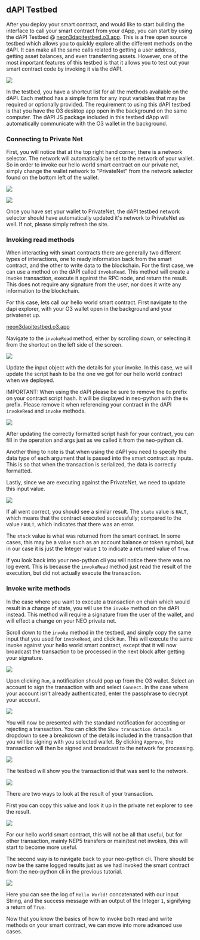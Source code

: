 ## dAPI Testbed

After you deploy your smart contract, and would like to start building the interface to call your smart contract from your dApp, you can start by using the dAPI Testbed @ [neon3dapitestbed.o3.app](https://neon3dapitestbed.o3.app/). This is a free open source testbed which allows you to quickly explore all the different methods on the dAPI. It can make all the same calls related to getting a user address, getting asset balances, and even transferring assets. However, one of the most important features of this testbed is that it allows you to test out your smart contract code by invoking it via the dAPI.

![](/images/tutorials/testbed/testbedOverview.png)

In the testbed, you have a shortcut list for all the methods available on the dAPI. Each method has a simple form for any input variables that may be required or optionally provided. The requirement to using this dAPI testbed is that you have the O3 desktop app open in the background on the same computer. The dAPI JS package included in this testbed dApp will automatically communicate with the O3 wallet in the background.

### Connecting to Private Net

First, you will notice that at the top right hand corner, there is a network selector. The network will automatically be set to the network of your wallet. So in order to invoke our hello world smart contract on our private net, simply change the wallet network to "PrivateNet" from the network selector found on the bottom left of the wallet.

![](/images/tutorials/testbed/menuBarNetworkButton.png)

![](/images/tutorials/testbed/networkSelector.png)

Once you have set your wallet to PrivateNet, the dAPI testbed network selector should have automatically updated it's network to PrivateNet as well. If not, please simply refresh the site.

### Invoking read methods

When interacting with smart contracts there are generally two different types of interactions, one to ready information back from the smart contract, and the other to write data to the blockchain. For the first case, we can use a method on the dAPI called `invokeRead`. This method will create a invoke transaction, execute it against the RPC node, and return the result. This does not require any signature from the user, nor does it write any information to the blockchain.

For this case, lets call our hello world smart contract. First navigate to the dapi explorer, with your O3 wallet open in the background and your privatenet up.

[neon3dapitestbed.o3.app](https://neon3dapitestbed.o3.app/)

Navigate to the `invokeRead` method, either by scrolling down, or selecting it from the shortcut on the left side of the screen.

![](/images/tutorials/testbed/testbedInvokeRead.png)

Update the input object with the details for your invoke. In this case, we will update the script hash to be the one we got for our hello world contract when we deployed.

IMPORTANT: When using the dAPI please be sure to remove the `0x` prefix on your contract script hash. It will be displayed in neo-python with the `0x` prefix. Please remove it when referencing your contract in the dAPI `invokeRead` and `invoke` methods.

![](/images/tutorials/testbed/testbedInvokeReadInput.png)

After updating the correctly formatted script hash for your contract, you can fill in the operation and args just as we called it from the neo-python cli.

Another thing to note is that when using the dAPI you need to specify the data type of each argument that is passed into the smart contract as inputs. This is so that when the transaction is serialized, the data is correctly formatted.

Lastly, since we are executing against the PrivateNet, we need to update this input value.

![](/images/tutorials/testbed/testbedInvokeReadResult.png)

If all went correct, you should see a similar result. The `state` value is `HALT`, which means that the contract executed successfully; compared to the value `FAULT`, which indicates that there was an error.

The `stack` value is what was returned from the smart contract. In some cases, this may be a value such as an account balance or token symbol, but in our case it is just the Integer value `1` to indicate a returned value of `True`.

If you look back into your neo-python cli you will notice there there was no log event. This is because the `invokeRead` method just read the result of the execution, but did not actually execute the transaction.

### Invoke write methods

In the case where you want to execute a transaction on chain which would result in a change of state, you will use the `invoke` method on the dAPI instead. This method will require a signature from the user of the wallet, and will effect a change on your NEO private net.

Scroll down to the `invoke` method in the testbed, and simply copy the same input that you used for `invokeRead`, and click `Run`. This will execute the same invoke against your hello world smart contract, except that it will now broadcast the transaction to be processed in the next block after getting your signature.

![](/images/tutorials/testbed/testbedInvokeReadResult.png)

Upon clicking `Run`, a notification should pop up from the O3 wallet. Select an account to sign the transaction with and select `Connect`. In the case where your account isn't already authenticated, enter the passphrase to decrypt your account.

![](/images/tutorials/testbed/dapiConnectPopup.png)

You will now be presented with the standard notification for accepting or rejecting a transaction. You can click the `Show transaction details` dropdown to see a breakdown of the details included in the transaction that you will be signing with you selected wallet. By clicking `Approve`, the transaction will then be signed and broadcast to the network for processing.

![](/images/tutorials/testbed/dapiTxApprove.png)

The testbed will show you the transaction id that was sent to the network.

![](/images/tutorials/testbed/invokeTxid.png)

There are two ways to look at the result of your transaction.

First you can copy this value and look it up in the private net explorer to see the result.

![](/images/tutorials/testbed/invokeExploreTx.png)

For our hello world smart contract, this will not be all that useful, but for other transaction, mainly NEP5 transfers or main/test net invokes, this will start to become more useful.

The second way is to navigate back to your neo-python cli. There should be now be the same logged results just as we had invoked the smart contract from the neo-python cli in the previous tutorial.

![](/images/tutorials/testbed/invokeCliResult.png)

Here you can see the log of `Hello World!` concatenated with our input String, and the success message with an output of the Integer `1`, signifying a return of `True`.

Now that you know the basics of how to invoke both read and write methods on your smart contract, we can move into more advanced use cases.
